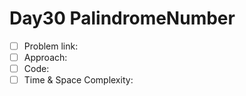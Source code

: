 # Day30 PalindromeNumber

- [ ] Problem link: 
- [ ] Approach:
- [ ] Code:
- [ ] Time & Space Complexity:
